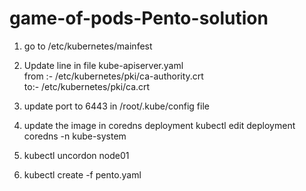 # game-of-pods-Pento-solution
1) go to /etc/kubernetes/mainfest
2) Update line in file kube-apiserver.yaml <br>
	from :- 
	/etc/kubernetes/pki/ca-authority.crt <br>
	to:- 
	/etc/kubernetes/pki/ca.crt <br>
3) update port to 6443 in /root/.kube/config file
4) update the image in coredns deployment 
kubectl edit deployment coredns -n kube-system
5) kubectl uncordon node01

6) kubectl create -f pento.yaml
